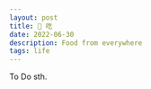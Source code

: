```yaml
---
layout: post
title: 🍜 吃
date: 2022-06-30
description: Food from everywhere
tags: life
---
```


To Do sth.